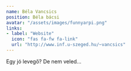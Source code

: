 ```yaml
---
name: Béla Vancsics
position: Béla bácsi
avatar: "/assets/images/funnyarpi.png"
links:
- label: "Website"
  icon: "fas fa-fw fa-link"
  url: "http://www.inf.u-szeged.hu/~vancsics"
---
```


Egy jó levegő? De nem veled...